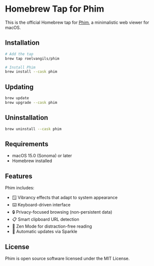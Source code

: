 # Homebrew Tap for Phim

This is the official Homebrew tap for [Phim](https://github.com/roelvangils/phim), a minimalistic web viewer for macOS.

## Installation

```bash
# Add the tap
brew tap roelvangils/phim

# Install Phim
brew install --cask phim
```

## Updating

```bash
brew update
brew upgrade --cask phim
```

## Uninstallation

```bash
brew uninstall --cask phim
```

## Requirements

- macOS 15.0 (Sonoma) or later
- Homebrew installed

## Features

Phim includes:
- 🪟 Vibrancy effects that adapt to system appearance
- ⌨️ Keyboard-driven interface
- 🔒 Privacy-focused browsing (non-persistent data)
- 📋 Smart clipboard URL detection
- 📖 Zen Mode for distraction-free reading
- 🔄 Automatic updates via Sparkle

## License

Phim is open source software licensed under the MIT License.